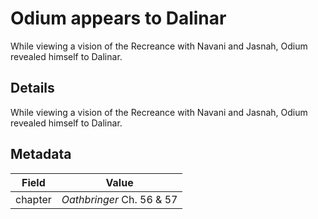 # Odium appears to Dalinar
While viewing a vision of the Recreance with Navani and Jasnah, Odium revealed himself to Dalinar.

## Details
While viewing a vision of the Recreance with Navani and Jasnah, Odium revealed himself to Dalinar.

## Metadata
| Field | Value |
| ----- | ----- |
| chapter | *Oathbringer* Ch. 56 & 57 |
